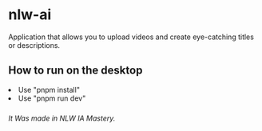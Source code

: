 # nlw-ai
Application that allows you to upload videos and create eye-catching titles or descriptions.

<h2>How to run on the desktop</h2>
<li>Use "pnpm install"</li>
<li>Use "pnpm run dev"</li>

<h3></h3>
<i>It Was made in NLW IA Mastery.</i>
